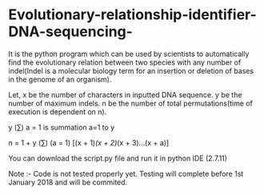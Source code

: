 # Evolutionary-relationship-identifier-DNA-sequencing-

It is the python program which can be used by scientists to automatically find the evolutionary relation between two species with any number of indel(Indel is a molecular biology term for an insertion or deletion of bases in the genome of an organism).

Let,  x be the number of characters in inputted DNA sequence.
      y be the number of maximum indels.
      n be the number of total permutations(time of execution is dependent on n).

y (∑) a = 1 is summation a=1 to y

n = 1 + y (∑) (a = 1) [(x + 1)*(x + 2)*(x + 3)...(x + a)]

You can download the script.py file and run it in python IDE (2.7.11)


Note :- Code is not tested properly yet. Testing will complete before 1st January 2018 and will be commited.

